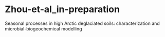 # Zhou-et-al_in-preparation
Seasonal processes in high Arctic deglaciated soils: characterization and microbial-biogeochemical modelling
